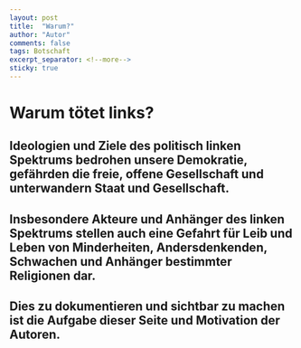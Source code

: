 ```yaml
---
layout: post
title:  "Warum?"
author: "Autor"
comments: false
tags: Botschaft
excerpt_separator: <!--more-->
sticky: true
---
```


# Warum tötet links?

## Ideologien und Ziele des politisch linken Spektrums bedrohen unsere Demokratie, gefährden die freie, offene Gesellschaft und unterwandern Staat und Gesellschaft.

## Insbesondere Akteure und Anhänger des linken Spektrums stellen auch eine Gefahrt für Leib und Leben von Minderheiten, Andersdenkenden, Schwachen und Anhänger bestimmter Religionen dar.

## Dies zu dokumentieren und sichtbar zu machen ist die Aufgabe dieser Seite und Motivation der Autoren.